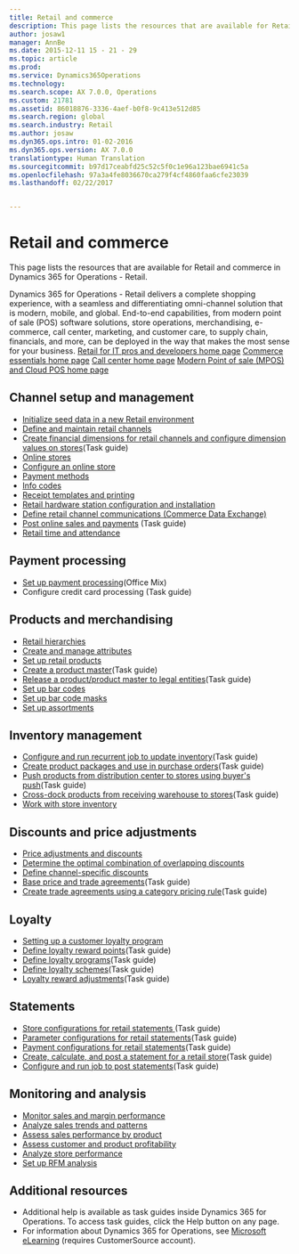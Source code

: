 ```yaml
---
title: Retail and commerce
description: This page lists the resources that are available for Retail and commerce in Dynamics 365 for Operations - Retail.
author: josaw1
manager: AnnBe
ms.date: 2015-12-11 15 - 21 - 29
ms.topic: article
ms.prod: 
ms.service: Dynamics365Operations
ms.technology: 
ms.search.scope: AX 7.0.0, Operations
ms.custom: 21781
ms.assetid: 86018876-3336-4aef-b0f8-9c413e512d85
ms.search.region: global
ms.search.industry: Retail
ms.author: josaw
ms.dyn365.ops.intro: 01-02-2016
ms.dyn365.ops.version: AX 7.0.0
translationtype: Human Translation
ms.sourcegitcommit: b97d17ceabfd25c52c5f0c1e96a123bae6941c5a
ms.openlocfilehash: 97a3a4fe8036670ca279f4cf4860faa6cfe23039
ms.lasthandoff: 02/22/2017


---
```


# <a name="retail-and-commerce"></a>Retail and commerce

This page lists the resources that are available for Retail and commerce in Dynamics 365 for Operations - Retail.

Dynamics 365 for Operations - Retail delivers a complete shopping experience, with a seamless and differentiating omni-channel solution that is modern, mobile, and global. End-to-end capabilities, from modern point of sale (POS) software solutions, store operations, merchandising, e-commerce, call center, marketing, and customer care, to supply chain, financials, and more, can be deployed in the way that makes the most sense for your business. [Retail for IT pros and developers home page](dev-retail-home-page.md) [Commerce essentials home page](commerce-essentials-landing.md) [Call center home page](call-center.md) [Modern Point of sale (MPOS) and Cloud POS home page](//ax.help.dynamics.com/en/wiki/point-of-sale-pos-and-modern-point-of-sale-mpos/)

## <a name="channel-setup-and-management"></a>Channel setup and management
-   [Initialize seed data in a new Retail environment](enable-configure-retail-functionality.md)
-   [Define and maintain retail channels](define-maintain-retail-channels.md)
-   [Create financial dimensions for retail channels and configure dimension values on stores](http://ax.help.dynamics.com/en/wiki/create-financial-dimensions-for-retail-channels-and-configure-dimension-values-on-stores/)(Task guide)
-   [Online stores](http://ax.help.dynamics.com/en/wiki/online-stores-2/)
-   [Configure an online store](configure-online-store.md)
-   [P](payment-methods.md)[ayment methods](payment-methods.md)
-   [Info codes ](info-codes-retail.md)
-   [Receipt templates and printing](receipt-templates-printing.md)
-   [Retail hardware station configuration and installation](retail-hardware-station-configuration-installation.md)
-   [Define retail channel communications (Commerce Data Exchange)](define-retail-channel-communications-cdx.md)
-   [Post online sales and payments](http://ax.help.dynamics.com/en/wiki/posting-of-online-sales-and-payments/) (Task guide)
-   [Retail time and attendance](retail-time-attendance.md)

## <a name="payment-processing"></a>Payment processing
-   [Set up payment processing](https://mix.office.com/watch/i7zw3bg6yk2v)(Office Mix)
-   Configure credit card processing (Task guide)

## <a name="products-and-merchandising"></a>Products and merchandising
-   [Retail hierarchies](retail-hierarchies.md)
-   [Create and manage attributes](create-manage-attributes.md)
-   [Set up retail products](set-up-retail-products.md)
-   [Create a product master](http://ax.help.dynamics.com/en/wiki/create-a-product-master/)(Task guide)
-   [Release a product/product master to legal entities](http://ax.help.dynamics.com/en/wiki/release-a-productproduct-master-to-legal-entities/)(Task guide)
-   [Set up bar codes](set-up-bar-codes.md)
-   [Set up bar code masks](set-up-bar-code-masks.md)
-   [Set up assortments](set-up-assortments.md)

## <a name="inventory-management"></a>Inventory management
-   [Configure and run recurrent job to update inventory](http://ax.help.dynamics.com/en/wiki/configure-and-run-recurrent-job-to-update-inventory/)(Task guide)
-   [Create product packages and use in purchase orders](http://ax.help.dynamics.com/en/wiki/create-product-packages-and-use-in-purchase-order/)(Task guide)
-   [Push products from distribution center to stores using buyer's push](http://ax.help.dynamics.com/en/wiki/push-products-from-distribution-center-to-stores-using-buyers-push/)(Task guide)
-   [Cross-dock products from receiving warehouse to stores](http://ax.help.dynamics.com/en/wiki/cross-dock-products-from-receiving-warehouse-to-stores/)(Task guide)
-   [Work with store inventory](work-with-store-inventory.md)

## <a name="discounts-and-price-adjustments"></a>Discounts and price adjustments
-   [Price adjustments and discounts](price-adjustments-discounts.md)
-   [Determine the optimal combination of overlapping discounts](optimal-combination-overlapping-discounts.md)
-   [Define channel-specific discounts](define-channel-specific-discounts.md)
-   [Base price and trade agreements](http://ax.help.dynamics.com/en/wiki/base-price-and-trade-agreements/)(Task guide)
-   [Create trade agreements using a category pricing rule](http://ax.help.dynamics.com/en/wiki/create-trade-agreements-using-a-category-pricing-rule/)(Task guide)

## <a name="loyalty"></a>Loyalty
-   [Setting up a customer loyalty program](set-up-customer-loyalty-program.md)
-   [Define loyalty reward points](http://ax.help.dynamics.com/en/wiki/define-loyalty-reward-points/)(Task guide)
-   [Define loyalty programs](http://ax.help.dynamics.com/en/wiki/define-loyalty-programs/)(Task guide)
-   [Define loyalty schemes](http://ax.help.dynamics.com/en/wiki/define-loyalty-schemes/)(Task guide)
-   [Loyalty reward adjustments](http://ax.help.dynamics.com/en/wiki/loyalty-rewards-adjustments/)(Task guide)

## <a name="statements"></a>Statements
-   [Store configurations for retail statements ](http://ax.help.dynamics.com/en/wiki/store-configurations-for-retail-statements/)(Task guide)
-   [Parameter configurations for retail statements](http://ax.help.dynamics.com/en/wiki/parameter-configurations-for-retail-statements/)(Task guide)
-   [Payment configurations for retail statements](http://ax.help.dynamics.com/en/wiki/payment-configurations-for-retail-statements/)(Task guide)
-   [Create, calculate, and post a statement for a retail store](http://ax.help.dynamics.com/en/wiki/create-calculate-and-post-a-statement-for-a-retail-store/)(Task guide)
-   [Configure and run job to post statements](http://ax.help.dynamics.com/en/wiki/configure-and-run-job-to-post-statements/)(Task guide)

## <a name="monitoring-and-analysis"></a>Monitoring and analysis
-   [Monitor sales and margin performance](monitor-sales-margin-performance.md)
-   [Analyze sales trends and patterns](analyze-sales-trends-patterns.md)
-   [Assess sales performance by product](sales-performance-products.md)
-   [Assess customer and product profitability](assess-customer-product-profitability.md)
-   [Analyze store performance](store-performance-information.md)
-   [Set up RFM analysis](set-up-rfm-analysis.md)

## <a name="additional-resources"></a>[]()Additional resources
-   Additional help is available as task guides inside Dynamics 365 for Operations. To access task guides, click the Help button on any page.
-   For information about Dynamics 365 for Operations, see [Microsoft eLearning](https://mbs2.microsoft.com/members/elearning/dynamicstrainingcert.aspx) (requires CustomerSource account).

 


